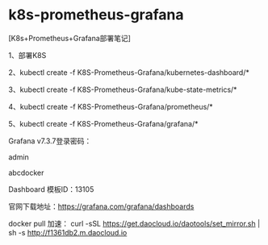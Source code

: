 # k8s-prometheus-grafana

[K8s+Prometheus+Grafana部署笔记]

1、部署K8S


2、kubectl create -f K8S-Prometheus-Grafana/kubernetes-dashboard/*


3、kubectl create -f K8S-Prometheus-Grafana/kube-state-metrics/*


4、kubectl create -f K8S-Prometheus-Grafana/prometheus/*


5、kubectl create -f K8S-Prometheus-Grafana/grafana/*


Grafana v7.3.7登录密码：

admin

abcdocker


Dashboard 模板ID：13105

官网下载地址：https://grafana.com/grafana/dashboards


docker pull 加速：
curl -sSL https://get.daocloud.io/daotools/set_mirror.sh | sh -s http://f1361db2.m.daocloud.io
